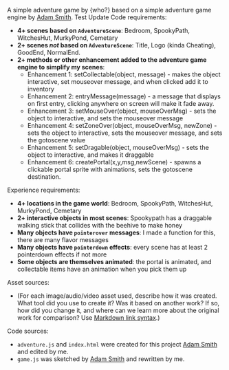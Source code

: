 A simple adventure game by {who?} based on a simple adventure game engine by [Adam Smith](https://github.com/rndmcnlly).
Test Update
Code requirements:
- **4+ scenes based on `AdventureScene`**: Bedroom, SpookyPath, WitchesHut, MurkyPond, Cemetary
- **2+ scenes *not* based on `AdventureScene`**: Title, Logo (kinda Cheating), GoodEnd, NormalEnd.
- **2+ methods or other enhancement added to the adventure game engine to simplify my scenes**:
    - Enhancement 1: setCollectable(object, message) - makes the object interactive, set mouseover message, and when clicked add it to inventory
    - Enhancement 2: entryMessage(message) - a message that displays on first entry, clicking anywhere on screen will make it fade away.
    - Enhancement 3: setMouseOver(object, mouseOverMsg) - sets the object to interactive, and sets the mouseover message
    - Enhancement 4: setZoneOver(object, mouseOverMsg, newZone) - sets the object to interactive, sets the mouseover message, and sets the gotoscene value
    - Enhancement 5: setDragable(object, mouseOverMsg) - sets the object to interactive, and makes it draggable
    - Enhancement 6: createPortal(x,y,msg,newScene) - spawns a clickable portal sprite with animations, sets the gotoscene destination.


Experience requirements:
- **4+ locations in the game world**: Bedroom, SpookyPath, WitchesHut, MurkyPond, Cemetary
- **2+ interactive objects in most scenes**: Spookypath has a draggable walking stick that collides with the beehive to make honey
- **Many objects have `pointerover` messages**: I made a function for this, there are many flavor messages
- **Many objects have `pointerdown` effects**: every scene has at least 2 pointerdown effects if not more
- **Some objects are themselves animated**: the portal is animated, and collectable items have an animation when you pick them up

Asset sources:
- (For each image/audio/video asset used, describe how it was created. What tool did you use to create it? Was it based on another work? If so, how did you change it, and where can we learn more about the original work for comparison? Use [Markdown link syntax](https://docs.github.com/en/get-started/writing-on-github/getting-started-with-writing-and-formatting-on-github/basic-writing-and-formatting-syntax#links).)

Code sources:
- `adventure.js` and `index.html` were created for this project [Adam Smith](https://github.com/rndmcnlly) and edited by me.
- `game.js` was sketched by [Adam Smith](https://github.com/rndmcnlly) and rewritten by me.
